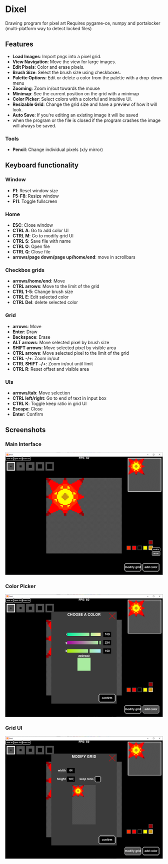 # Dixel

Drawing program for pixel art
Requires pygame-ce, numpy and portalocker (multi-platform way to detect locked files)

## Features

- **Load Images**: Import pngs into a pixel grid.
- **View Navigation**: Move the view for large images.
- **Edit Pixels**: Color and erase pixels.
- **Brush Size**: Select the brush size using checkboxes.
- **Palette Options**: Edit or delete a color from the palette with a drop-down menu
- **Zooming**: Zoom in/out towards the mouse
- **Minimap**: See the current position on the grid with a minimap
- **Color Picker**: Select colors with a colorful and intuitive UI.
- **Resizable Grid**: Change the grid size and have a preview of how it will look.
- **Auto Save**: If you're editing an existing image it will be saved
- when the program or the file is closed if the program crashes the image will always be saved.

### Tools

- **Pencil**: Change individual pixels (x/y mirror)

## Keyboard functionality

### Window

- **F1**: Reset window size
- **F5-F8**: Resize window
- **F11**: Toggle fullscreen

### Home

- **ESC**: Close window
- **CTRL A**: Go to add color UI
- **CTRL M**: Go to modify grid UI
- **CTRL S**: Save file with name
- **CTRL O**: Open file
- **CTRL Q**: Close file
- **arrows/page down/page up/home/end**: move in scrollbars

### Checkbox grids

- **arrows/home/end**: Move
- **CTRL arrows**: Move to the limit of the grid
- **CTRL 1-5**: Change brush size
- **CTRL E**: Edit selected color
- **CTRL Del**: delete selected color

### Grid

- **arrows**: Move
- **Enter**: Draw
- **Backspace**: Erase
- **ALT arrows**: Move selected pixel by brush size
- **SHIFT arrows**: Move selected pixel by visible area
- **CTRL arrows**: Move selected pixel to the limit of the grid
- **CTRL -/+**: Zoom in/out
- **CTRL SHIFT -/+**: Zoom in/out until limit
- **CTRL R**: Reset offset and visible area

### UIs

- **arrows/tab**: Move selection
- **CTRL left/right**: Go to end of text in input box
- **CTRL K**: Toggle keep ratio in grid UI
- **Escape**: Close
- **Enter**: Confirm

## Screenshots

### Main Interface

![Main Interface](screenshots/main_interface.png)

### Color Picker

![Choosing Color](screenshots/color_ui.png)

### Grid UI

![Resizing Grid](screenshots/grid_ui.png)

